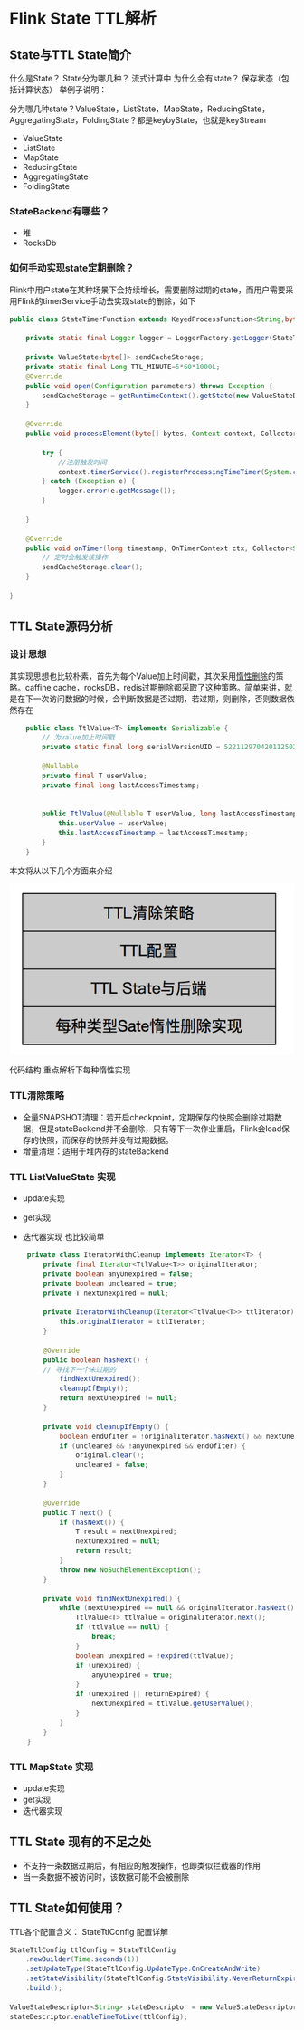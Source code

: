 
# Flink State TTL解析
## State与TTL State简介
什么是State？ State分为哪几种？
  流式计算中
为什么会有state？
保存状态（包括计算状态）
举例子说明：

分为哪几种state？ValueState，ListState，MapState，ReducingState，AggregatingState，FoldingState？都是keybyState，也就是keyStream

* ValueState
* ListState
* MapState
* ReducingState
* AggregatingState
* FoldingState

### StateBackend有哪些？
* 堆
* RocksDb 

### 如何手动实现state定期删除？
Flink中用户state在某种场景下会持续增长，需要删除过期的state，而用户需要采用Flink的timerService手动去实现state的删除，如下

```java
public class StateTimerFunction extends KeyedProcessFunction<String,byte[],String> {

	private static final Logger logger = LoggerFactory.getLogger(StateTimerFunction.class);

	private ValueState<byte[]> sendCacheStorage;
	private static final Long TTL_MINUTE=5*60*1000L;
	@Override
	public void open(Configuration parameters) throws Exception {
		sendCacheStorage = getRuntimeContext().getState(new ValueStateDescriptor<byte[]>("sendCacheStorage", byte[].class));
	}

	@Override
	public void processElement(byte[] bytes, Context context, Collector<String> collector) throws Exception {

		try {
			//注册触发时间
			context.timerService().registerProcessingTimeTimer(System.currentTimeMillis() + TTL_MINUTE);
		} catch (Exception e) {
			logger.error(e.getMessage());
		}

	}

	@Override
	public void onTimer(long timestamp, OnTimerContext ctx, Collector<String> out) throws Exception {
	    // 定时会触发该操作
		sendCacheStorage.clear();
	}

}
```

## TTL State源码分析
### 设计思想
其实现思想也比较朴素，首先为每个Value加上时间戳，其次采用[惰性删除](https://baike.baidu.com/item/%E6%83%B0%E6%80%A7%E5%88%A0%E9%99%A4)的策略。caffine cache，rocksDB，redis过期删除都采取了这种策略。简单来讲，就是在下一次访问数据的时候，会判断数据是否过期，若过期，则删除，否则数据依然存在 

```java
    public class TtlValue<T> implements Serializable {
		// 为value加上时间戳
		private static final long serialVersionUID = 5221129704201125020L;
	
		@Nullable
		private final T userValue;
		private final long lastAccessTimestamp;
	
	
		public TtlValue(@Nullable T userValue, long lastAccessTimestamp) {
			this.userValue = userValue;
			this.lastAccessTimestamp = lastAccessTimestamp;
		}
	}

```
本文将从以下几个方面来介绍    

![avatar](ttl_state_process.png)

代码结构
重点解析下每种惰性实现

### TTL清除策略
* 全量SNAPSHOT清理：若开启checkpoint，定期保存的快照会删除过期数据，但是stateBackend并不会删除，只有等下一次作业重启，Flink会load保存的快照，而保存的快照并没有过期数据。
* 增量清理：适用于堆内存的stateBackend

### TTL ListValueState 实现
* update实现
* get实现
* 迭代器实现 也比较简单
  
   ```java
  	private class IteratorWithCleanup implements Iterator<T> {
		private final Iterator<TtlValue<T>> originalIterator;
		private boolean anyUnexpired = false;
		private boolean uncleared = true;
		private T nextUnexpired = null;

		private IteratorWithCleanup(Iterator<TtlValue<T>> ttlIterator) {
			this.originalIterator = ttlIterator;
		}

		@Override
		public boolean hasNext() {
		// 寻找下一个未过期的
			findNextUnexpired();
			cleanupIfEmpty();
			return nextUnexpired != null;
		}

		private void cleanupIfEmpty() {
			boolean endOfIter = !originalIterator.hasNext() && nextUnexpired == null;
			if (uncleared && !anyUnexpired && endOfIter) {
				original.clear();
				uncleared = false;
			}
		}

		@Override
		public T next() {
			if (hasNext()) {
				T result = nextUnexpired;
				nextUnexpired = null;
				return result;
			}
			throw new NoSuchElementException();
		}

		private void findNextUnexpired() {
			while (nextUnexpired == null && originalIterator.hasNext()) {
				TtlValue<T> ttlValue = originalIterator.next();
				if (ttlValue == null) {
					break;
				}
				boolean unexpired = !expired(ttlValue);
				if (unexpired) {
					anyUnexpired = true;
				}
				if (unexpired || returnExpired) {
					nextUnexpired = ttlValue.getUserValue();
				}
			}
		}
	}
   ```
    

### TTL MapState 实现
* update实现
* get实现
* 迭代器实现

## TTL State 现有的不足之处

* 不支持一条数据过期后，有相应的触发操作，也即类似拦截器的作用
* 当一条数据不被访问时，该数据可能不会被删除 

## TTL State如何使用？
 TTL各个配置含义：
StateTtlConfig 配置详解

```java
StateTtlConfig ttlConfig = StateTtlConfig
    .newBuilder(Time.seconds(1))
    .setUpdateType(StateTtlConfig.UpdateType.OnCreateAndWrite)
    .setStateVisibility(StateTtlConfig.StateVisibility.NeverReturnExpired)
    .build();
    
ValueStateDescriptor<String> stateDescriptor = new ValueStateDescriptor<>("text state", String.class);
stateDescriptor.enableTimeToLive(ttlConfig);
```



